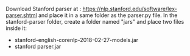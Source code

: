Download Stanford parser at : https://nlp.stanford.edu/software/lex-parser.shtml and place it in a same folder as the parser.py file.
In the stanford-parser folder, create a folder named "jars" and place two files inside it:
- stanford-english-corenlp-2018-02-27-models.jar
- stanford parser.jar
